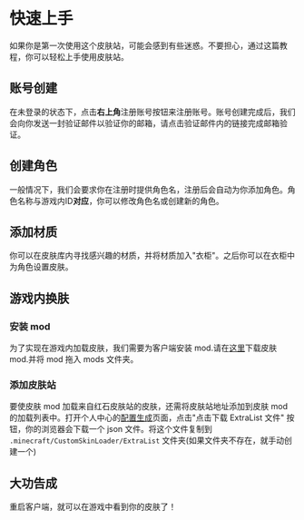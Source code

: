 # 快速上手

如果你是第一次使用这个皮肤站，可能会感到有些迷惑。不要担心，通过这篇教程，你可以轻松上手使用皮肤站。

## 账号创建

在未登录的状态下，点击**右上角**注册账号按钮来注册账号。账号创建完成后，我们会向你发送一封验证邮件以验证你的邮箱，请点击验证邮件内的链接完成邮箱验证。

## 创建角色

一般情况下，我们会要求你在注册时提供角色名，注册后会自动为你添加角色。角色名称与游戏内ID**对应**，你可以修改角色名或创建新的角色。

## 添加材质

你可以在皮肤库内寻找感兴趣的材质，并将材质加入"衣柜"。之后你可以在衣柜中为角色设置皮肤。

## 游戏内换肤
### 安装 mod

为了实现在游戏内加载皮肤，我们需要为客户端安装 mod.请在[这里](https://www.mcbbs.net/thread-269807-1-1.html)下载皮肤 mod.并将 mod 拖入 mods 文件夹。

### 添加皮肤站

要使皮肤 mod 加载来自红石皮肤站的皮肤，还需将皮肤站地址添加到皮肤 mod 的加载列表中。打开个人中心的[配置生成](https://mcskin.cn/user/config)页面，点击"点击下载 ExtraList 文件" 按钮，你的浏览器会下载一个 json 文件。将这个文件复制到 `.minecraft/CustomSkinLoader/ExtraList` 文件夹(如果文件夹不存在，就手动创建一个)

## 大功告成

重启客户端，就可以在游戏中看到你的皮肤了！